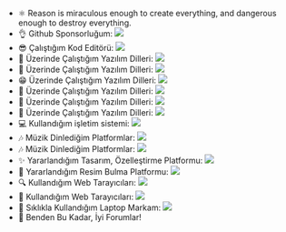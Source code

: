 - ⚛ Reason is miraculous enough to create everything, and dangerous enough to destroy everything.
- 👌 Github Sponsorluğum: <img src="https://img.shields.io/badge/sponsor-30363D?style=for-the-badge&logo=GitHub-Sponsors&logoColor=#white" />
- 😎 Çalıştığım Kod Editörü: <img src="https://img.shields.io/badge/VSCode-0078D4?style=for-the-badge&logo=visual%20studio%20code&logoColor=white" />
- 💎 Üzerinde Çalıştığım Yazılım Dilleri: <img src="https://img.shields.io/badge/C%2B%2B-00599C?style=for-the-badge&logo=c%2B%2B&logoColor=white" />
- 🤭 Üzerinde Çalıştığım Yazılım Dilleri: <img src="https://img.shields.io/badge/CSS3-1572B6?style=for-the-badge&logo=css3&logoColor=white" />
- 😁 Üzerinde Çalıştığım Yazılım Dilleri: <img src="https://img.shields.io/badge/HTML5-E34F26?style=for-the-badge&logo=html5&logoColor=white" />
- 🥰 Üzerinde Çalıştığım Yazılım Dilleri: <img src="https://img.shields.io/badge/JavaScript-323330?style=for-the-badge&logo=javascript&logoColor=F7DF1E" />
- 🥶 Üzerinde Çalıştığım Yazılım Dilleri: <img src="https://img.shields.io/badge/Python-FFD43B?style=for-the-badge&logo=python&logoColor=blue" />
- 🥳 Üzerinde Çalıştığım Yazılım Dilleri: <img src="https://img.shields.io/badge/PHP-777BB4?style=for-the-badge&logo=php&logoColor=white" />
- 💻 Kullandığım işletim sistemi: <img src="https://img.shields.io/badge/mac%20os-000000?style=for-the-badge&logo=apple&logoColor=white" />
- 🎶 Müzik Dinlediğim Platformlar: <img src="https://img.shields.io/badge/Spotify-1ED760?&style=for-the-badge&logo=spotify&logoColor=white" />
- 🎶 Müzik Dinlediğim Platformlar: <img src="https://img.shields.io/badge/YouTube_Music-FF0000?style=for-the-badge&logo=youtube-music&logoColor=white" />
- ✨ Yararlandığım Tasarım, Özelleştirme Platformu: <img src="https://img.shields.io/badge/DeviantArt-05CC47?style=for-the-badge&logo=deviantart&logoColor=white" />
- 🎨 Yararlandığım Resim Bulma Platformu: <img src="https://img.shields.io/badge/Pinterest-%23E60023.svg?&style=for-the-badge&logo=Pinterest&logoColor=white" />
- 🔍 Kullandığım Web Tarayıcıları: <img src="https://img.shields.io/badge/Brave-FB542B?style=for-the-badge&logo=Brave&logoColor=white" />
- 💖 Kullandığım Web Tarayıcıları: <img src="https://img.shields.io/badge/Safari-FF1B2D?style=for-the-badge&logo=Safari&logoColor=white" />
- 🧡 Sıklıkla Kullandığım Laptop Markam: <img src="https://img.shields.io/badge/Apple%20laptop-333333?style=for-the-badge&logo=apple&logoColor=white" />
- 💚 Benden Bu Kadar, İyi Forumlar!
